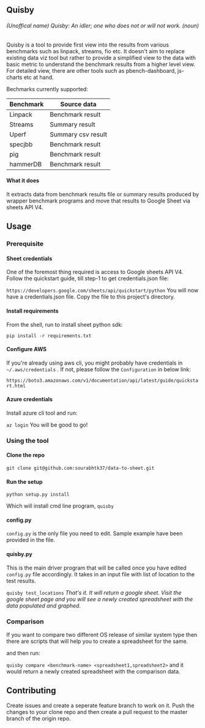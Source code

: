 ## Quisby 

###### (Unoffical name) Quisby: An idler; one who does not or will not work. (noun)

Quisby is a tool to provide first view into the results from various benchmarks such as linpack, streams, fio etc. It doesn't aim to replace existing data viz tool but rather to provide a simplified view to the data with basic metric to understand the benchmark results from a higher level view. For detailed view, there are other tools such as pbench-dashboard, js-charts etc at hand.

Bechmarks currently supported:

|   Benchmark   |   Source data  |
|---|---|
| Linpack | Benchmark result     |
| Streams | Summary result |
| Uperf   | Summary csv result|
| specjbb | Benchmark result |
| pig     | Benchmark  result |
| hammerDB| Benchmark  result |

#### What it does

It extracts data from benchmark results file or summary results produced by wrapper benchmark programs and move that results to Google Sheet via sheets API V4. 

## Usage

### Prerequisite

#### Sheet credentials

One of the foremost thing required is access to Google sheets API V4. Follow the quickstart guide, till step-1 to get credentials.json file:

 `https://developers.google.com/sheets/api/quickstart/python`
You will now have a credentials.json file. Copy the file to this project's directory.

#### Install requirements

From the shell, run to install sheet python sdk:

 `pip install -r requirements.txt`

#### Configure AWS

If you're already using aws cli, you might probably have credentials in `~/.aws/credentials` . If not, please follow the `Configuration` in below link:

 `https://boto3.amazonaws.com/v1/documentation/api/latest/guide/quickstart.html`

#### Azure credentials

Install azure cli tool and run:

 `az login`
You will be good to go!

### Using the tool

#### Clone the repo

 `git clone git@github.com:sourabhtk37/data-to-sheet.git`

#### Run the setup

`python setup.py install`

Which will install cmd line program, `quisby`

#### config.py 

`config.py` is the only file you need to edit. Sample example have been provided in the file. 

#### quisby.py

This is the main driver program that will be called once you have edited `config.py` file accordingly. It takes in an input file with list of location to the test results.

 `quisby test_locations`
*That's it. It will return a google sheet. Visit the google sheet page and you will see a newly created spreadsheet with the data populated and graphed.*

### Comparison

If you want to compare two different OS release of similar system type then there are scripts that will help you to create a spreadsheet for the same. 

and then run:

 `quisby compare <benchmark-name> <spreadsheet1,spreadsheet2>`
and it would return a newly created spreadsheet with the comparison data.

## Contributing

Create issues and create a seperate feature branch to work on it. Push the changes to your clone repo and then create a pull request to the master branch of the origin repo.

